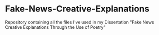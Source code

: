 # Fake-News-Creative-Explanations
Repository containing all the files I've used in my Dissertation "Fake News Creative Explanations Through the Use of Poetry"
